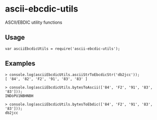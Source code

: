 # ascii-ebcdic-utils
ASCII/EBDIC utility functions

## Usage

`var asciiEbcdicUtils = require('ascii-ebcdic-utils');`

## Examples

```
> console.log(asciiEbcdicUtils.asciiStrToEbcdicStr('db2jcc'));
[ '84', '82', 'F2', '91', '83', '83' ]
```

```
> console.log(asciiEbcdicUtils.bytesToAscii(['84', 'F2', '91', '83', '83']));
INDòPU1NBHNBH
```

```
> console.log(asciiEbcdicUtils.bytesToEbdic(['84', 'F2', '91', '83', '83']));
db2jcc
```
